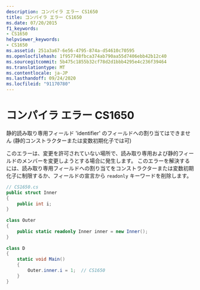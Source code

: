 ```yaml
---
description: コンパイラ エラー CS1650
title: コンパイラ エラー CS1650
ms.date: 07/20/2015
f1_keywords:
- CS1650
helpviewer_keywords:
- CS1650
ms.assetid: 251a3a67-6e56-4795-874a-d54610c70595
ms.openlocfilehash: 1f957748fbca374ab790aa55d7406ebb42b12c40
ms.sourcegitcommit: 5b475c1855b32cf78d2d1bbb4295e4c236f39464
ms.translationtype: MT
ms.contentlocale: ja-JP
ms.lasthandoff: 09/24/2020
ms.locfileid: "91170780"
---
```

# <a name="compiler-error-cs1650"></a>コンパイラ エラー CS1650

静的読み取り専用フィールド 'identifier' のフィールドへの割り当てはできません (静的コンストラクターまたは変数初期化子では可)  
  
 このエラーは、変更を許可されていない場所で、読み取り専用および静的フィールドのメンバーを変更しようとする場合に発生します。 このエラーを解決するには、読み取り専用フィールドへの割り当てをコンストラクターまたは変数初期化子に制限するか、フィールドの宣言から `readonly` キーワードを削除します。  
  
```csharp  
// CS1650.cs  
public struct Inner  
{  
    public int i;  
}  
  
class Outer  
{  
    public static readonly Inner inner = new Inner();  
}  
  
class D  
{  
    static void Main()  
    {  
        Outer.inner.i = 1;  // CS1650  
    }  
}  
```
